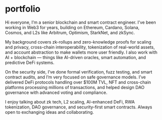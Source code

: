 # portfolio

Hi everyone, I’m a senior blockchain and smart contract engineer.
I’ve been working in Web3 for years, building on Ethereum, Cardano, Solana, Cosmos, and L2s like Arbitrum, Optimism, StarkNet, and zkSync.

My background covers zk-rollups and zero-knowledge proofs for scaling and privacy, cross-chain interoperability, tokenization of real-world assets, and account abstraction to make wallets more user friendly. I also work with AI + blockchain — things like AI-driven oracles, smart automation, and predictive DeFi systems.

On the security side, I’ve done formal verification, fuzz testing, and smart contract audits, and I’m very focused on safe governance models. I’ve delivered DeFi protocols handling over $100M TVL, NFT and cross-chain platforms processing millions of transactions, and helped design DAO governance with advanced voting and compliance.

I enjoy talking about zk tech, L2 scaling, AI-enhanced DeFi, RWA tokenization, DAO governance, and security-first smart contracts. Always open to exchanging ideas and collaborating.
